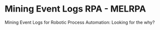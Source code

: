 # Mining Event Logs RPA - MELRPA
Mining Event Logs for Robotic Process Automation: Looking for the why?
